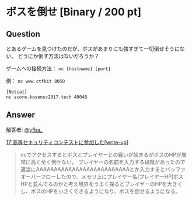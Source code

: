 # ボスを倒せ [Binary / 200 pt]

## Question
とあるゲームを見つけたのだが、ボスがあまりにも強すぎて一切倒せそうにない。
どうにか倒す方法はないだろうか？

ゲームへの接続方法：
`nc [hostname] [port]`

例：
`nc www.ctfkit 8050`

```plain
[Netcat]
nc score.kosensc2017.tech 40048
```

## Answer

解答者: [@yfba_](https://twitter.com/yfba_)

[17'高専セキュリティコンテストに参加した[write-up]](http://ecasd-qina.hatenablog.com/entry/20171023/1508722329)
>ncでアクセスするとボスとプレイヤーとの戦いが始まるがボスのHPが異常に高く全く倒せない。
>プレイヤーの名前を入力する段階があったので適当にAAAAAAAAAAAAAAAAAAAAAAAAAAとか入力するとバッファオーバーフローしたので、メモリ上にプレイヤー名|プレイヤーHP|ボスHPと並んでるのかと考え境界をうまく探るとプレイヤーのHPを大きくし、ボスのHPを小さくできるようになり、ボスを倒せるようになる。

